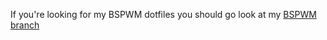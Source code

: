 If you're looking for my BSPWM dotfiles you should go look at my [BSPWM branch](https://github.com/SwiftyChicken/dotfiles/tree/BSPWM)
